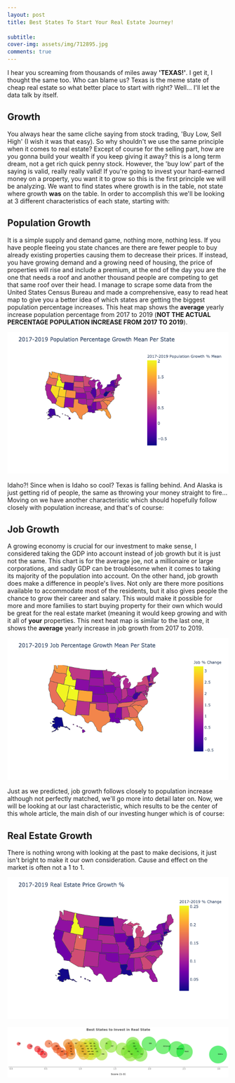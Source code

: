 ```yaml
---
layout: post
title: Best States To Start Your Real Estate Journey!

subtitle:                                                                                                                                                                                                                                                                                                                           The best time to start is yesterday, second best time? Now!
cover-img: assets/img/712895.jpg
comments: true
---
```


I hear you screaming from thousands of miles away **'TEXAS!'**. I get it, I thought the same too. Who can blame us? Texas is the meme state of cheap real estate so what better place to start with right? Well... I'll let the data talk by itself.


## Growth 

You always hear the same cliche saying from stock trading, 'Buy Low, Sell High' (I wish it was that easy). So why shouldn't we use the same principle when it comes to real estate? Except of course for the selling part, how are you gonna build your wealth if you keep giving it away? this is a long term dream, not a get rich quick penny stock. However, the 'buy low' part of the saying is valid, really really valid! If you're going to invest your hard-earned money on a property, you want it to grow so this is the first principle we will be analyzing. We want to find states where growth is in the table, not state where growth **was** on the table. In order to accomplish this we'll be looking at 3 different characteristics of each state, starting with:

## Population Growth 

It is a simple supply and demand game, nothing more, nothing less. If you have people fleeing you state chances are there are fewer people to buy already existing properties causing them to decrease their prices. If instead, you have growing demand and a growing need of housing, the price of properties will rise and include a premium, at the end of the day you are the one that needs a roof and another thousand people are competing to get that same roof over their head. I manage to scrape some data from the United States Census Bureau and made a comprehensive, easy to read heat map to give you a better idea of which states are getting the biggest population percentage increases. This heat map shows the **average** yearly increase population percentage from 2017 to 2019 (**NOT THE ACTUAL PERCENTAGE POPULATION INCREASE FROM 2017 TO 2019**).

![%population](https://raw.githubusercontent.com/lsraei20/lsraei20.github.io/master/assets/img/population%25.png)

Idaho?! Since when is Idaho so cool? Texas is falling behind. And Alaska is just getting rid of people, the same as throwing your money straight to fire... 
Moving on we have another characteristic which should hopefully follow closely with population increase, and that's of course:

## Job Growth

A growing economy is crucial for our investment to make sense, I considered taking the GDP into account instead of job growth but it is just not the same. This chart is for the average joe, not a millionaire or large corporations, and sadly GDP can be troublesome when it comes to taking its majority of the population into account. On the other hand, job growth does make a difference in people's lives. Not only are there more positions available to accommodate most of the residents, but it also gives people the chance to grow their career and salary. This would make it possible for more and more families to start buying property for their own which would be great for the real estate market (meaning it would keep growing and with it all of **your** properties. This next heat map is similar to the last one, it shows the **average** yearly increase in job growth from 2017 to 2019.

![%job](https://raw.githubusercontent.com/lsraei20/lsraei20.github.io/master/assets/img/job%25.png)

Just as we predicted, job growth follows closely to population increase although not perfectly matched, we'll go more into detail later on. Now, we will be looking at our last characteristic, which results to be the center of this whole article, the main dish of our investing hunger which is of course:

## Real Estate Growth

There is nothing wrong with looking at the past to make decisions, it just isn't bright to make it our own consideration. Cause and effect on the market is often not a 1 to 1.

![%realestate](https://raw.githubusercontent.com/lsraei20/lsraei20.github.io/master/assets/img/real_estate%25.png)

![%scoring](https://raw.githubusercontent.com/lsraei20/lsraei20.github.io/master/assets/img/score.png)

